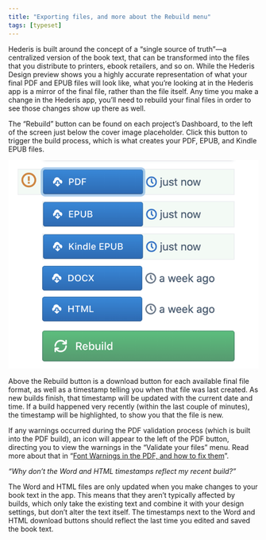 ```yaml
---
title: "Exporting files, and more about the Rebuild menu"
tags: [typeset]
---
```

 
<html><body><section data-type="chapter" class="hsecchapter" data-hederis-type="hsecchapter" id="builds" data-pi-attrs="id: builds; data-tags: typeset;" role="doc-chapter" data-tags="typeset" data-author-name=" " data-book-title=" " title="Exporting files, and more about the Rebuild menu"><p class="hblkp" data-hederis-type="hblkp" id="pf1mBqZDl">Hederis is built around the concept of a &#8220;single source of truth&#8221;&#8212;a centralized version of the book text, that can be transformed into the files that you distribute to printers, ebook retailers, and so on. While the Hederis Design preview shows you a highly accurate representation of what your final PDF and EPUB files will look like, what you&#8217;re looking at in the Hederis app is a mirror of the final file, rather than the file itself. Any time you make a change in the Hederis app, you&#8217;ll need to rebuild your final files in order to see those changes show up there as well. </p><p class="hblkp" data-hederis-type="hblkp" id="psJmac79J">The &#8220;Rebuild&#8221; button can be found on each project&#8217;s Dashboard, to the left of the screen just below the cover image placeholder. Click this button to trigger the build process, which is what creates your PDF, EPUB, and Kindle EPUB files.</p><img data-hederis-type="hblkimg" class="hblkimg" id="pwMsaRDVd" src="/images/builds1.png" data-img-src="/images/builds1.png"/><p class="hblkp" data-hederis-type="hblkp" id="ptmbvnpPR">Above the Rebuild button is a download button for each available final file format, as well as a timestamp telling you when that file was last created. As new builds finish, that timestamp will be updated with the current date and time. If a build happened very recently (within the last couple of minutes), the timestamp will be highlighted, to show you that the file is new.</p><p class="hblkp" data-hederis-type="hblkp" id="pQ4GJ3vR3">If any warnings occurred during the PDF validation process (which is built into the PDF build), an icon will appear to the left of the PDF button, directing you to view the warnings in the &#8220;Validate your files&#8221; menu. Read more about that in &#8220;<a href="{% link _docs/font-warnings.md %}" class="hspana" data-hederis-type="hspana" id="pwMHLHik7">Font Warnings in the PDF, and how to fix them</a>&#8221;.</p><p class="hblkp" data-hederis-type="hblkp" id="pTWpa2TZU"><em data-hederis-type="hspanem" id="pEN3fw9xl">&#8220;<em class="hspanem" data-hederis-type="hspanem" id="pU7BSRFSQ">Why don&#8217;t the Word and HTML timestamps reflect my recent build?&#8221;</em></em></p><p class="hblkp" data-hederis-type="hblkp" id="pwE75I9QC">The Word and HTML files are only updated when you make changes to your book text in the app. This means that they aren&#8217;t typically affected by builds, which only take the existing text and combine it with your design settings, but don&#8217;t alter the text itself. The timestamps next to the Word and HTML download buttons should reflect the last time you edited and saved the book text.</p></section></body></html>
